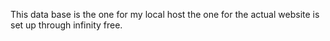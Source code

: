 This data base is the one for my local host the one for the actual website is set up through infinity free.
